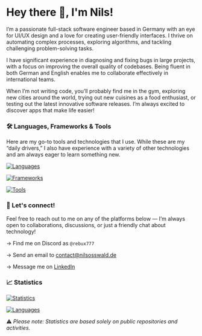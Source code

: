 # Hey there 👋, I'm Nils!

I’m a passionate full-stack software engineer based in Germany with an eye for UI/UX design and a love for creating user-friendly interfaces. I thrive on automating complex processes, exploring algorithms, and tackling challenging problem-solving tasks.

I have significant experience in diagnosing and fixing bugs in large projects, with a focus on improving the overall quality of codebases. Being fluent in both German and English enables me to collaborate effectively in international teams.

When I’m not writing code, you’ll probably find me in the gym, exploring new cities around the world, trying out new cuisines as a food enthusiast, or testing out the latest innovative software releases. I’m always excited to discover apps that make life easier!

### 🛠️ Languages, Frameworks & Tools

Here are my go-to tools and technologies that I use. While these are my “daily drivers,” I also have experience with a variety of other technologies and am always eager to learn something new.

[![Languages](https://skillicons.dev/icons?i=kotlin,java,ts,js,postgres,sass)](https://skillicons.dev)

[![Frameworks](https://skillicons.dev/icons?i=spring,hibernate,next,react,solidjs,astro,prisma,tailwind,electron)](https://skillicons.dev)

[![Tools](https://skillicons.dev/icons?i=apple,windows,idea,vscode,docker,sentry,redis,figma,git,gradle,bun,deno)](https://skillicons.dev)

### 🚀 Let's connect!

Feel free to reach out to me on any of the platforms below — I’m always open to collaborations, discussions, or just a friendly chat about technology!

→ Find me on Discord as `@rebux777`

→ Send an email to [contact@nilsosswald.de](mailto:contact@nilsosswald.de)

→ Message me on [LinkedIn](https://www.linkedin.com/in/nils-osswald/)

### 📈 Statistics

[![Statistics](https://github-readme-stats.vercel.app/api?username=7rebux&theme=ayu-mirage&show_icons=true&include_all_commits=false&rank_icon=github&custom_title=Overview&show=prs_merged,prs_merged_percentage)](https://github.com/anuraghazra/github-readme-stats)

[![Languages](https://github-readme-stats.vercel.app/api/top-langs/?username=7rebux&theme=ayu-mirage&hide=mdx&layout=compact&custom_title=Top%20Languages)](https://github.com/anuraghazra/github-readme-stats)

⚠️ _Please note: Statistics are based solely on public repositories and activities._

